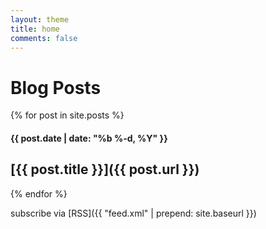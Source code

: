 ```yaml
---
layout: theme
title: home
comments: false
---
```


# Blog Posts

{% for post in site.posts %}

#### {{ post.date | date: "%b %-d, %Y" }}

## [{{ post.title }}]({{ post.url }})

{% endfor %}

subscribe via [RSS]({{ "feed.xml" | prepend: site.baseurl }})

